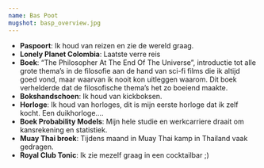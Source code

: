 ```yaml
---
name: Bas Poot
mugshot: basp_overview.jpg
---
```

* **Paspoort**: Ik houd van reizen en zie de wereld graag. 
* **Lonely Planet Colombia**: Laatste verre reis
* **Boek**: “The Philosopher At The End Of The Universe”, introductie tot alle grote thema’s in de filosofie aan de hand van sci-fi films die ik altijd goed vond, maar waarvan ik nooit kon uitleggen waarom. Dit boek verhelderde dat de filosofische thema’s het zo boeiend maakte.
* **Bokshandschoen**: Ik houd van kickboksen.
* **Horloge**: Ik houd van horloges, dit is mijn eerste horloge dat ik zelf kocht. Een duikhorloge….
* **Boek Probability Models**: Mijn hele studie en werkcarriere draait om kansrekening en statistiek.
* **Muay Thai broek**: Tijdens maand in Muay Thai kamp in Thailand vaak gedragen.
* **Royal Club Tonic**: Ik zie mezelf graag in een cocktailbar ;)
